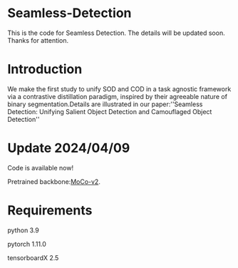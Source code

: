 # Seamless-Detection
This is the code for Seamless Detection.
The details will be updated soon.
Thanks for attention.

# Introduction
We make the first study to unify SOD and COD in a task agnostic framework via a contrastive distillation paradigm, inspired by their agreeable nature of binary segmentation.Details are illustrated in our paper:''Seamless Detection: Unifying Salient Object Detection and Camouflaged Object Detection''

# Update 2024/04/09
Code is available now!

Pretrained backbone:[MoCo-v2](https://github.com/facebookresearch/moco).

# Requirements
python 3.9

pytorch 1.11.0

tensorboardX 2.5



